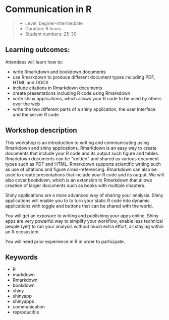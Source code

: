 # Communication in R

> - Level: beginer-intermediate
> - Duration: 6 hours
> - Student numbers: 25-30

## Learning outcomes:

Attendees will learn how to:

- write Rmarkdown and bookdown documents
- use Rmarkdown to produce different document types including PDF, HTML and DOCX
- include citations in Rmarkdown documents
- create presentations including R code using Rmarkdown
- write shiny applications, which allows your R code to be used by others over the web
- write the two different parts of a shiny application, the user interface and the server R code

## Workshop description

This workshop is an introduction to writing and communicating using Rmarkdown and shiny applications. Rmarkdown is an easy way to create documents that include your R code and its output such figure and tables. Rmarkdown documents can be "knitted" and shared as various document types such as PDF and HTML. Rmarkdown supports scientific writing such as use of citations and figure cross-referencing. Rmarkdown can also be used to create presentations that include your R code and its output. We will also cover bookdown, which is an extension to Rmarkdown that allows creation of larger documents such as books with multiple chapters.

Shiny applications are a more advanced way of sharing your analysis. Shiny applications will enable you to to turn your static R code into dynamic applications with toggle and buttons that can be shared with the world.

 You will get an exposure to writing and publishing your apps online. Shiny apps are very powerful way to simplify your workflow, enable less technical people (yet) to run your analysis without much extra effort, all staying within an R ecosystem. 

 You will need prior experience in R in order to participate.

## Keywords

- R
- markdown
- Rmarkdown
- bookdown
- shiny
- shinyapp
- shinyapps
- communication
- reproducible
